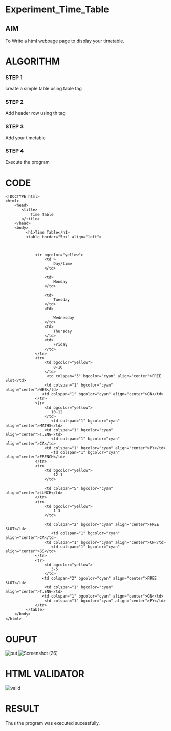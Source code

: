 # Experiment_Time_Table

## AIM
To Write a html webpage page to display your timetable.

# ALGORITHM
### STEP 1
create a simple table using table tag
### STEP 2
Add header row using th tag
### STEP 3
Add your timetable
### STEP 4
Execute the program

# CODE
```
<!DOCTYPE html>
<html>
    <head>
       <title>
           Time Table
       </title>
    </head>
    <body>
         <h1>Time Table</h1>
         <table border="5px" align="left">

             

             <tr bgcolor="yellow">
                 <td >
                     Day/time
                 </td>

                 <td>
                     Monday
                 </td>

                 <td>
                     Tuesday
                 </td>
                 <td>

                     Wednesday
                 </td>
                 <td>
                     Thursday
                 </td>
                 <td>
                     Friday
                 </td>
             </tr>
             <tr>
                 <td bgcolor="yellow">
                     8-10
                 </td>
                  <td colspan="3" bgcolor="cyan" align="center">FREE Slot</td>
                 <td colspan="1" bgcolor="cyan" align="center">WEB</td>
               	<td colspan="1" bgcolor="cyan" align="center">CN</td>
             </tr>
             <tr>
                 <td bgcolor="yellow">
                    10-12
                 </td>
                 	<td colspan="1" bgcolor="cyan" align="center">MATHS</td>
                 <td colspan="1" bgcolor="cyan" align="center">T.ENG</td>
                 	<td colspan="1" bgcolor="cyan" align="center">CA</td>
                 <td colspan="1" bgcolor="cyan" align="center">PY</td>
                 	<td colspan="1" bgcolor="cyan" align="center">FRENCH</td>
             </tr>
             <tr>
                 <td bgcolor="yellow">
                     12-1
                 </td>
			
                 <td colspan="5" bgcolor="cyan" align="center">LUNCH</td>
             </tr>
             <tr>
                 <td bgcolor="yellow">
                     1-3
                 </td>
			
                 <td colspan="2" bgcolor="cyan" align="center">FREE SLOT</td>
                 	<td colspan="1" bgcolor="cyan" align="center">CA</td>
                 <td colspan="1" bgcolor="cyan" align="center">CN</td>
                 	<td colspan="1" bgcolor="cyan" align="center">SS</td>
             </tr>
             <tr>
                 <td bgcolor="yellow">
                    3-5
                 </td>
                <td colspan="2" bgcolor="cyan" align="center">FREE SLOT</td>
                 <td colspan="1" bgcolor="cyan" align="center">T.ENG</td>
                <td colspan="1" bgcolor="cyan" align="center">CN</td>
                 <td colspan="1" bgcolor="cyan" align="center">PY</td>
             </tr>
         </table>
    </body>
</html>
```
# OUPUT
![out](https://user-images.githubusercontent.com/120232371/232858830-7d557154-71f6-4409-9bf7-c27c2cd2c0ff.png)
![Screenshot (26)](https://user-images.githubusercontent.com/120232371/232858904-cec8bc62-82ac-458a-a5d3-10f9b74908d4.png)

# HTML VALIDATOR
![valid](https://user-images.githubusercontent.com/120232371/232859048-7a9a1bde-bf48-4342-8334-39965cea1ca2.png)

# RESULT
Thus the program was executed sucessfully.



